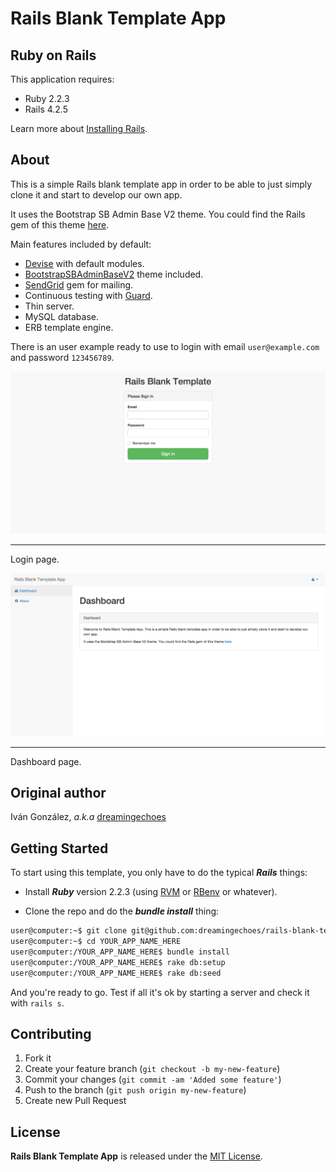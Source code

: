 Rails Blank Template App
========================

Ruby on Rails
-------------

This application requires:

- Ruby 2.2.3
- Rails 4.2.5

Learn more about [Installing Rails](http://railsapps.github.io/installing-rails.html).

About
-----

This is a simple Rails blank template app in order to be able to just simply clone it and start to develop our own app.

It uses the Bootstrap SB Admin Base V2 theme. You could find the Rails gem of this theme [here](https://github.com/dreamingechoes/bootstrap_sb_admin_base_v2).

Main features included by default:

- [Devise](https://github.com/plataformatec/devise) with default modules.
- [BootstrapSBAdminBaseV2](https://github.com/dreamingechoes/bootstrap_sb_admin_base_v2) theme included.
- [SendGrid](https://github.com/stephenb/sendgrid) gem for mailing.
- Continuous testing with [Guard](https://github.com/guard/guard).
- Thin server.
- MySQL database.
- ERB template engine.

There is an user example ready to use to login with email `user@example.com` and password `123456789`.

![Login Page](app/assets/images/screenshot1.png)
<hr>
Login page.

![Dashboard Page](app/assets/images/screenshot2.png)
<hr>
Dashboard page.

Original author
---------------

Iván González, *a.k.a* [dreamingechoes](https://github.com/dreamingechoes)

Getting Started
---------------

To start using this template, you only have to do the typical ***Rails*** things:

* Install ***Ruby*** version 2.2.3 (using [RVM](https://github.com/rvm/rvm) or [RBenv](https://github.com/sstephenson/rbenv) or whatever).

* Clone the repo and do the ***bundle install*** thing:

```sh
user@computer:~$ git clone git@github.com:dreamingechoes/rails-blank-template-app.git YOUR_APP_NAME_HERE
user@computer:~$ cd YOUR_APP_NAME_HERE
user@computer:/YOUR_APP_NAME_HERE$ bundle install
user@computer:/YOUR_APP_NAME_HERE$ rake db:setup
user@computer:/YOUR_APP_NAME_HERE$ rake db:seed
```

And you're ready to go. Test if all it's ok by starting a server and check it with `rails s`.

Contributing
------------

1. Fork it
2. Create your feature branch (`git checkout -b my-new-feature`)
3. Commit your changes (`git commit -am 'Added some feature'`)
4. Push to the branch (`git push origin my-new-feature`)
5. Create new Pull Request

License
-------

**Rails Blank Template App** is released under the [MIT License](http://www.opensource.org/licenses/MIT).
